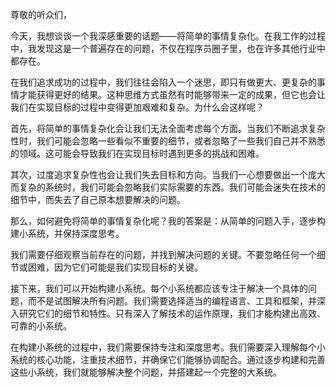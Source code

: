 尊敬的听众们，

今天，我想谈谈一个我深感重要的话题——将简单的事情复杂化。在我工作的过程中，我发现这是一个普遍存在的问题，不仅在程序员圈子里，也在许多其他行业中都存在。

在我们追求成功的过程中，我们往往会陷入一个迷思，即只有做更大、更复杂的事情才能获得更好的结果。这种思维方式虽然有时能够带来一定的成果，但它也会让我们在实现目标的过程中变得更加艰难和复杂。为什么会这样呢？

首先，将简单的事情复杂化会让我们无法全面考虑每个方面。当我们不断追求复杂性时，我们可能会忽略一些看似不重要的细节，或者忽略了一些我们自己并不熟悉的领域。这可能会导致我们在实现目标时遇到更多的挑战和困难。

其次，过度追求复杂性也会让我们失去目标和方向。当我们一心想要做出一个庞大而复杂的系统时，我们可能会忽略我们实际需要的东西。我们可能会迷失在技术的细节中，而失去了自己原本想要解决的问题。

那么，如何避免将简单的事情复杂化呢？我的答案是：从简单的问题入手，逐步构建小系统，并保持深度思考。

我们需要仔细观察当前存在的问题，并找到解决问题的关键。不要忽略任何一个细节或困难，因为它们可能是我们实现目标的关键。

接下来，我们可以开始构建小系统。每个小系统都应该专注于解决一个具体的问题，而不是试图解决所有问题。我们需要选择适当的编程语言、工具和框架，并深入研究它们的细节和特性。只有深入了解技术的运作原理，我们才能构建出高效、可靠的小系统。

在构建小系统的过程中，我们需要保持专注和深度思考。我们需要深入理解每个小系统的核心功能，注重技术细节，并确保它们能够协调配合。通过逐步构建和完善这些小系统，我们就能够解决整个问题，并搭建起一个完整的大系统。
